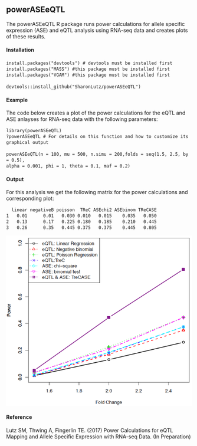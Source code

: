 ## powerASEeQTL
The powerASEeQTL R package runs power calculations for allele specific expression (ASE) and eQTL analysis using RNA-seq data and creates plots of these results.
#### Installation
```
install.packages("devtools") # devtools must be installed first
install.packages("MASS") #this package must be installed first
install.packages("VGAM") #this package must be installed first

devtools::install_github("SharonLutz/powerASEeQTL")
```
#### Example
The code below creates a plot of the power calculations for the eQTL and ASE anlayses for RNA-seq data with the following parameters:
```
library(powerASEeQTL)
?powerASEeQTL # For details on this function and how to customize its graphical output

powerASEeQTL(n = 100, mu = 500, n.simu = 200,folds = seq(1.5, 2.5, by = 0.5), 
alpha = 0.001, phi = 1, theta = 0.1, maf = 0.2)

```

#### Output
For this analysis we get the following matrix for the power calculations and corresponding plot:
```
  linear negativeB poisson  TReC ASEchi2 ASEbinom TReCASE
1   0.01      0.01   0.030 0.010   0.015    0.035   0.050
2   0.13      0.17   0.225 0.180   0.185    0.210   0.445
3   0.26      0.35   0.445 0.375   0.375    0.445   0.805
```
<img src="https://github.com/SharonLutz/powerASEeQTL/blob/master/powerRNAseqN100Mu500.png" width="600">


#### Reference
Lutz SM, Thwing A, Fingerlin TE. (2017) Power Calculations for eQTL Mapping and Allele Specific Expression with RNA-seq Data. (In Preparation)
